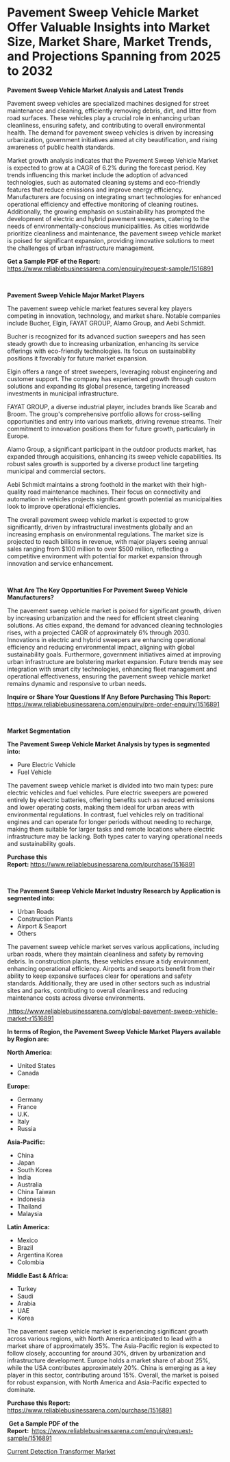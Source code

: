 <p><h1>Pavement Sweep Vehicle Market Offer Valuable Insights into Market Size, Market Share, Market Trends, and Projections Spanning from 2025 to 2032</h1></p><p><strong>Pavement Sweep Vehicle Market Analysis and Latest Trends</strong></p>
<p><p>Pavement sweep vehicles are specialized machines designed for street maintenance and cleaning, efficiently removing debris, dirt, and litter from road surfaces. These vehicles play a crucial role in enhancing urban cleanliness, ensuring safety, and contributing to overall environmental health. The demand for pavement sweep vehicles is driven by increasing urbanization, government initiatives aimed at city beautification, and rising awareness of public health standards.</p><p>Market growth analysis indicates that the Pavement Sweep Vehicle Market is expected to grow at a CAGR of 6.2% during the forecast period. Key trends influencing this market include the adoption of advanced technologies, such as automated cleaning systems and eco-friendly features that reduce emissions and improve energy efficiency. Manufacturers are focusing on integrating smart technologies for enhanced operational efficiency and effective monitoring of cleaning routines. Additionally, the growing emphasis on sustainability has prompted the development of electric and hybrid pavement sweepers, catering to the needs of environmentally-conscious municipalities. As cities worldwide prioritize cleanliness and maintenance, the pavement sweep vehicle market is poised for significant expansion, providing innovative solutions to meet the challenges of urban infrastructure management.</p></p>
<p><strong>Get a Sample PDF of the Report:&nbsp;</strong> <a href="https://www.reliablebusinessarena.com/enquiry/request-sample/1516891?utm_campaign=3294&utm_medium=2&utm_source=Github&utm_content=ia&utm_term=30032025&utm_id=pavement-sweep-vehicle">https://www.reliablebusinessarena.com/enquiry/request-sample/1516891</a></p>
<p>&nbsp;</p>
<p><strong>Pavement Sweep Vehicle Major Market Players</strong></p>
<p><p>The pavement sweep vehicle market features several key players competing in innovation, technology, and market share. Notable companies include Bucher, Elgin, FAYAT GROUP, Alamo Group, and Aebi Schmidt. </p><p>Bucher is recognized for its advanced suction sweepers and has seen steady growth due to increasing urbanization, enhancing its service offerings with eco-friendly technologies. Its focus on sustainability positions it favorably for future market expansion.</p><p>Elgin offers a range of street sweepers, leveraging robust engineering and customer support. The company has experienced growth through custom solutions and expanding its global presence, targeting increased investments in municipal infrastructure.</p><p>FAYAT GROUP, a diverse industrial player, includes brands like Scarab and Broom. The group's comprehensive portfolio allows for cross-selling opportunities and entry into various markets, driving revenue streams. Their commitment to innovation positions them for future growth, particularly in Europe.</p><p>Alamo Group, a significant participant in the outdoor products market, has expanded through acquisitions, enhancing its sweep vehicle capabilities. Its robust sales growth is supported by a diverse product line targeting municipal and commercial sectors.</p><p>Aebi Schmidt maintains a strong foothold in the market with their high-quality road maintenance machines. Their focus on connectivity and automation in vehicles projects significant growth potential as municipalities look to improve operational efficiencies.</p><p>The overall pavement sweep vehicle market is expected to grow significantly, driven by infrastructural investments globally and an increasing emphasis on environmental regulations. The market size is projected to reach billions in revenue, with major players seeing annual sales ranging from $100 million to over $500 million, reflecting a competitive environment with potential for market expansion through innovation and service enhancement.</p></p>
<p>&nbsp;</p>
<p><strong>What Are The Key Opportunities For Pavement Sweep Vehicle Manufacturers?</strong></p>
<p><p>The pavement sweep vehicle market is poised for significant growth, driven by increasing urbanization and the need for efficient street cleaning solutions. As cities expand, the demand for advanced cleaning technologies rises, with a projected CAGR of approximately 6% through 2030. Innovations in electric and hybrid sweepers are enhancing operational efficiency and reducing environmental impact, aligning with global sustainability goals. Furthermore, government initiatives aimed at improving urban infrastructure are bolstering market expansion. Future trends may see integration with smart city technologies, enhancing fleet management and operational effectiveness, ensuring the pavement sweep vehicle market remains dynamic and responsive to urban needs.</p></p>
<p><strong>Inquire or Share Your Questions If Any Before Purchasing This Report:</strong> <a href="https://www.reliablebusinessarena.com/enquiry/pre-order-enquiry/1516891?utm_campaign=3294&utm_medium=2&utm_source=Github&utm_content=ia&utm_term=30032025&utm_id=pavement-sweep-vehicle">https://www.reliablebusinessarena.com/enquiry/pre-order-enquiry/1516891</a></p>
<p>&nbsp;</p>
<p><strong>Market Segmentation</strong></p>
<p><strong>The Pavement Sweep Vehicle Market Analysis by types is segmented into:</strong></p>
<p><ul><li>Pure Electric Vehicle</li><li>Fuel Vehicle</li></ul></p>
<p><p>The pavement sweep vehicle market is divided into two main types: pure electric vehicles and fuel vehicles. Pure electric sweepers are powered entirely by electric batteries, offering benefits such as reduced emissions and lower operating costs, making them ideal for urban areas with environmental regulations. In contrast, fuel vehicles rely on traditional engines and can operate for longer periods without needing to recharge, making them suitable for larger tasks and remote locations where electric infrastructure may be lacking. Both types cater to varying operational needs and sustainability goals.</p></p>
<p><strong>Purchase this Report:&nbsp;</strong><a href="https://www.reliablebusinessarena.com/purchase/1516891?utm_campaign=3294&utm_medium=2&utm_source=Github&utm_content=ia&utm_term=30032025&utm_id=pavement-sweep-vehicle">https://www.reliablebusinessarena.com/purchase/1516891</a></p>
<p>&nbsp;</p>
<p><strong>The Pavement Sweep Vehicle Market Industry Research by Application is segmented into:</strong></p>
<p><ul><li>Urban Roads</li><li>Construction Plants</li><li>Airport & Seaport</li><li>Others</li></ul></p>
<p><p>The pavement sweep vehicle market serves various applications, including urban roads, where they maintain cleanliness and safety by removing debris. In construction plants, these vehicles ensure a tidy environment, enhancing operational efficiency. Airports and seaports benefit from their ability to keep expansive surfaces clear for operations and safety standards. Additionally, they are used in other sectors such as industrial sites and parks, contributing to overall cleanliness and reducing maintenance costs across diverse environments.</p></p>
<p><a href="https://www.reliablebusinessarena.com/global-pavement-sweep-vehicle-market-r1516891?utm_campaign=3294&utm_medium=2&utm_source=Github&utm_content=ia&utm_term=30032025&utm_id=pavement-sweep-vehicle">&nbsp;https://www.reliablebusinessarena.com/global-pavement-sweep-vehicle-market-r1516891</a></p>
<p><strong>In terms of Region, the Pavement Sweep Vehicle Market Players available by Region are:</strong></p>
<p>
    <p> <strong> North America: </strong>
        <ul>
            <li>United States</li>
            <li>Canada</li>
        </ul>
        </p> 
    <p> <strong> Europe: </strong>
        <ul>
            <li>Germany</li>
            <li>France</li>
            <li>U.K.</li>
            <li>Italy</li>
            <li>Russia</li>
        </ul>
        </p> 
    <p> <strong> Asia-Pacific: </strong>
        <ul>
            <li>China</li>
            <li>Japan</li>
            <li>South Korea</li>
            <li>India</li>
            <li>Australia</li>
            <li>China Taiwan</li>
            <li>Indonesia</li>
            <li>Thailand</li>
            <li>Malaysia</li>
        </ul>
        </p> 
    <p> <strong> Latin America: </strong>
        <ul>
            <li>Mexico</li>
            <li>Brazil</li>
            <li>Argentina Korea</li>
            <li>Colombia</li>
        </ul>
        </p> 
    <p> <strong> Middle East & Africa: </strong>
        <ul>
            <li>Turkey</li>
            <li>Saudi</li>
            <li>Arabia</li>
            <li>UAE</li>
            <li>Korea</li>
        </ul>
    </p>
    </p>
<p><p>The pavement sweep vehicle market is experiencing significant growth across various regions, with North America anticipated to lead with a market share of approximately 35%. The Asia-Pacific region is expected to follow closely, accounting for around 30%, driven by urbanization and infrastructure development. Europe holds a market share of about 25%, while the USA contributes approximately 20%. China is emerging as a key player in this sector, contributing around 15%. Overall, the market is poised for robust expansion, with North America and Asia-Pacific expected to dominate.</p></p>
<p><strong>Purchase this Report: </strong><a href="https://www.reliablebusinessarena.com/purchase/1516891?utm_campaign=3294&utm_medium=2&utm_source=Github&utm_content=ia&utm_term=30032025&utm_id=pavement-sweep-vehicle">https://www.reliablebusinessarena.com/purchase/1516891</a></p>
<p>&nbsp;<strong>Get a Sample PDF of the Report:&nbsp;&nbsp;</strong><a href="https://www.reliablebusinessarena.com/enquiry/request-sample/1516891?utm_campaign=3294&utm_medium=2&utm_source=Github&utm_content=ia&utm_term=30032025&utm_id=pavement-sweep-vehicle">https://www.reliablebusinessarena.com/enquiry/request-sample/1516891</a></p>
<p><strong></strong></p>
<p><p><a href="https://github.com/shamstirroc7/Market-Research-Report-List-1/blob/main/current-detection-transformer-market.md?utm_campaign=3294&utm_medium=2&utm_source=Github&utm_content=ia&utm_term=30032025&utm_id=pavement-sweep-vehicle">Current Detection Transformer Market</a></p></p>